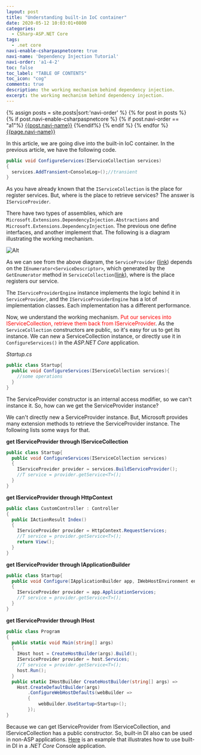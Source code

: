 ```yaml
---
layout: post
title: "Understanding built-in IoC container"
date: 2020-05-12 10:03:01+0800
categories:
  - CSharp-ASP.NET Core
tags:
  - .net core
navi-enable-csharpaspnetcore: true
navi-name: 'Dependency Injection Tutorial'
navi-order: 'a1-4-2'
toc: false
toc_label: "TABLE OF CONTENTS"
toc_icon: "cog"
comments: true
description: the working mechanism behind dependency injection.
excerpt: the working mechanism behind dependency injection.
---
```

<!--navigation bar-->
<div class='navi-link-container'>
  {% assign posts = site.posts|sort:'navi-order' %}
  {% for post in posts %}
    {% if post.navi-enable-csharpaspnetcore %}
        {% if post.navi-order == "a1"%}
            <a href="{{ site.baseurl }}{{ post.url }}" class='navi-link'>{{post.navi-name}}</a>
        {%endif%}
    {% endif %}
  {% endfor %}
<a class='navi-link' href="">{{page.navi-name}}</a>
</div>
<!--navigation bar-->

<!-- 获取 serviceprovider from App,ihost,servicecollection,httpcontext-->
<!-- 几个重要的接口 和 类 -->
In this article, we are going dive into the built-in IoC container. In the previous article, we have the following code.

```c#
public void ConfigureServices(IServiceCollection services)
{
  services.AddTransient<ConsoleLog>();//transient
}
```

As you have already known that the `IServiceCollection` is the place for register services. But, where is the place to retrieve services? The answer is `IServiceProvider`. 

There have two types of assemblies, which are `Microsoft.Extensions.DependencyInjection.Abstractions` and `Microsoft.Extensions.DependencyInjection`. The previous one define interfaces, and another implement that. The following is a diagram illustrating the working mechanism.

![Alt][1]

As we can see from the above diagram, the `ServiceProvider` ([link][2]) depends on the `IEnumerator<ServiceDescriptor>`, which generated by the `GetEnumerator` method in `ServiceCollection`([link][3]), where is the place registers our service. 

The `IServiceProviderEngine` instance implements the logic behind it in `ServiceProvider`, and the `IServiceProviderEngine` has a lot of implementation classes. Each implementation has a different performance.

Now, we understand the working mechanism. <span style='color: red;'>Put our services into IServiceCollection, retrieve them back from IServiceProvider</span>. As the `ServiceCollection` constructors are public, so it's easy for us to get its instance. We can new a ServiceCollection instance, or directly use it in `ConfigureServices()` in the *ASP.NET Core* application.

*Startup.cs*
```c#
public class Startup{
  public void ConfigureServices(IServiceCollection services){
    //some operations
  }
}
```
The ServiceProvider constructor is an internal access modifier, so we can't instance it. So, how can we get the ServiceProvider instance?

We can't directly new a ServiceProvider instance. But, Microsoft provides many extension methods to retrieve the ServiceProvider instance. The following lists some ways for that.

**get IServiceProvider through IServiceCollection**
```c#
public class Startup{
  public void ConfigureServices(IServiceCollection services)
  {
    IServiceProvider provider = services.BuildServiceProvider();
    //T service = provider.getService<T>();
  }
}
```

**get IServiceProvider through HttpContext**
```c#
public class CustomController : Controller
{
  public IActionResult Index()
  {
    IServiceProvider provider = HttpContext.RequestServices;
    //T service = provider.getService<T>();
    return View();
  }
}
```

**get IServiceProvider through IApplicationBuilder**
```c#
public class Startup{
  public void Configure(IApplicationBuilder app, IWebHostEnvironment env)
  {
    IServiceProvider provider = app.ApplicationServices;
    //T service = provider.getService<T>();
  }
}
```

**get IServiceProvider through IHost**
```c#
public class Program
{
  public static void Main(string[] args)
  {
    IHost host = CreateHostBuilder(args).Build();
    IServiceProvider provider = host.Services;
    //T service = provider.getService<T>();
    host.Run();
  }
  public static IHostBuilder CreateHostBuilder(string[] args) =>
    Host.CreateDefaultBuilder(args)
        .ConfigureWebHostDefaults(webBuilder =>
        {
            webBuilder.UseStartup<Startup>();
        });
}
```

Because we can get IServiceProvider from IServiceCollection, and IServiceCollection has a public constructor. So, built-in DI also can be used in non-ASP applications. [Here][4] is an example that illustrates how to use built-in DI in a *.NET Core* Console application.



[1]: /blog/public/img/2020-05-12-understanding-built-in-ioc-container-a.png
[2]: https://source.dot.net/#Microsoft.Extensions.DependencyInjection/ServiceProvider.cs
[3]: https://source.dot.net/#Microsoft.Extensions.DependencyInjection/ServiceCollection.cs,beaaadffb389924e
[4]: https://github.com/voltwu/C-Sharp-Console-Application-NET-CORE-Built-In-Dependency-Injection-Example
